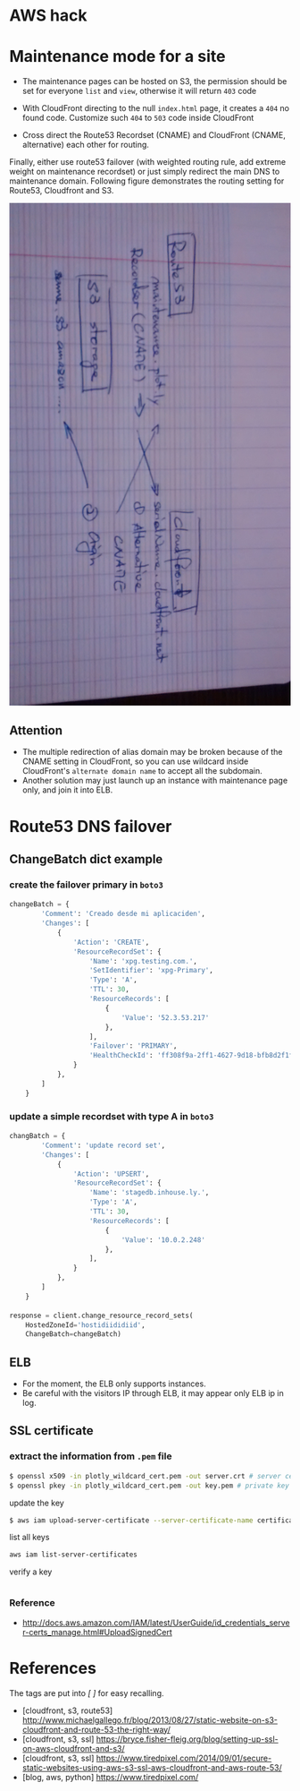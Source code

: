 AWS hack
=======

# Maintenance mode for a site

- The maintenance pages can be hosted on S3, the permission should be set for everyone `list` and `view`, otherwise it will return `403` code

- With CloudFront directing to the null `index.html` page, it creates a `404` no found code. Customize such `404` to `503` code inside CloudFront

- Cross direct the Route53 Recordset (CNAME) and CloudFront (CNAME, alternative) each other for routing.

Finally, either use route53 failover (with weighted routing rule, add extreme weight on maintenance recordset) or just simply redirect the main DNS to maintenance domain. Following figure demonstrates the routing setting for Route53, Cloudfront and S3. 


![Routing](images/maintenancemode.jpg "Routing setting")



## Attention

- The multiple redirection of alias domain may be broken because of the CNAME setting in CloudFront, so you can use wildcard inside CloudFront's `alternate domain name` to accept all the subdomain. 
- Another solution may just launch up an instance with maintenance page only, and join it into ELB. 



# Route53 DNS failover

## ChangeBatch dict example 

### create the failover primary in `boto3`


```python
changeBatch = {
        'Comment': 'Creado desde mi aplicaciden',
        'Changes': [
            {
                'Action': 'CREATE',
                'ResourceRecordSet': {
                    'Name': 'xpg.testing.com.',
                    'SetIdentifier': 'xpg-Primary',
                    'Type': 'A',
                    'TTL': 30,
                    'ResourceRecords': [
                        {
                            'Value': '52.3.53.217'
                        },
                    ],
                    'Failover': 'PRIMARY',
                    'HealthCheckId': 'ff308f9a-2ff1-4627-9d18-bfb8d2f1fe18',
                }
            },
        ]
    }
```

### update a simple recordset with type A in `boto3`

```python 
changBatch = {
        'Comment': 'update record set',
        'Changes': [
            {
                'Action': 'UPSERT',
                'ResourceRecordSet': {
                    'Name': 'stagedb.inhouse.ly.',
                    'Type': 'A',
                    'TTL': 30,
                    'ResourceRecords': [
                        {
                            'Value': '10.0.2.248'
                        },
                    ],
                }
            },
        ]
    }

response = client.change_resource_record_sets(
    HostedZoneId='hostidiididiid',
    ChangeBatch=changeBatch)
```


## ELB

- For the moment, the ELB only supports instances. 
- Be careful with the visitors IP through ELB, it may appear only ELB ip in log.


## SSL certificate

### extract the information from `.pem` file

```bash
$ openssl x509 -in plotly_wildcard_cert.pem -out server.crt # server certificate
$ openssl pkey -in plotly_wildcard_cert.pem -out key.pem # private key
```


update the key

```bash
$ aws iam upload-server-certificate --server-certificate-name certificate_object_name --certificate-body file://public_key_certificate_file --private-key file://privatekey.pem --certificate-chain file://certificate_chain_file --path /cloudfront/
```

list all keys

```bash
aws iam list-server-certificates
```

verify a key

```bash

```

### Reference

- http://docs.aws.amazon.com/IAM/latest/UserGuide/id_credentials_server-certs_manage.html#UploadSignedCert


# References

The tags are put into *[ ]* for easy recalling.

- [cloudfront, s3, route53] http://www.michaelgallego.fr/blog/2013/08/27/static-website-on-s3-cloudfront-and-route-53-the-right-way/
- [cloudfront, s3, ssl] https://bryce.fisher-fleig.org/blog/setting-up-ssl-on-aws-cloudfront-and-s3/
- [cloudfront, s3, ssl] https://www.tiredpixel.com/2014/09/01/secure-static-websites-using-aws-s3-ssl-aws-cloudfront-and-aws-route-53/
- [blog, aws, python] https://www.tiredpixel.com/
